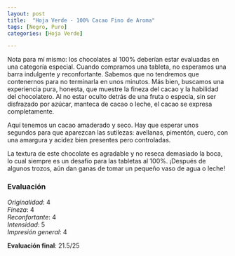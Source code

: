```yaml
---
layout: post
title:  "Hoja Verde - 100% Cacao Fino de Aroma"
tags: [Negro, Puro] 
categories: [Hoja Verde]

---
```


Nota para mí mismo: los chocolates al 100% deberían estar evaluadas en una categoría especial. Cuando compramos una tableta, no esperamos una barra indulgente y reconfortante. Sabemos que no tendremos que contenernos para no terminarla en unos minutos. Más bien, buscamos una experiencia pura, honesta, que muestre la fineza del cacao y la habilidad del chocolatero. Al no estar oculto detrás de una fruta o especia, sin ser disfrazado por azúcar, manteca de cacao o leche, el cacao se expresa completamente.

Aquí tenemos un cacao amaderado y seco. Hay que esperar unos segundos para que aparezcan las sutilezas: avellanas, pimentón, cuero, con una amargura y acidez bien presentes pero controladas.

La textura de este chocolate es agradable y no reseca demasiado la boca, lo cual siempre es un desafío para las tabletas al 100%. ¡Después de algunos trozos, aún dan ganas de tomar un pequeño vaso de agua o leche!

### Evaluación

_Originalidad_: 4  
_Fineza_: 4  
_Reconfortante_: 4  
_Intensidad_: 5  
_Impresión general_: 4

**Evaluación final**: 21.5/25

